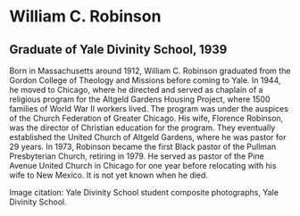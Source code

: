 # William C. Robinson
## Graduate of Yale Divinity School, 1939
Born in Massachusetts around 1912, William C. Robinson graduated from the Gordon College of Theology and Missions before coming to Yale. In 1944, he moved to Chicago, where he directed and served as chaplain of a religious program for the Altgeld Gardens Housing Project, where 1500 families of World War II workers lived. The program was under the auspices of the Church Federation of Greater Chicago. His wife, Florence Robinson, was the director of Christian education for the program. They eventually established the United Church of Altgeld Gardens, where he was pastor for 29 years. In 1973, Robinson became the first Black pastor of the Pullman Presbyterian Church, retiring in 1979. He served as pastor of the Pine Avenue United Church in Chicago for one year before relocating with his wife to New Mexico. It is not yet known when he died.

Image citation: Yale Divinity School student composite photographs, Yale Divinity School.
